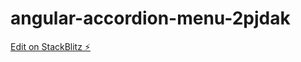 # angular-accordion-menu-2pjdak

[Edit on StackBlitz ⚡️](https://stackblitz.com/edit/angular-accordion-menu-2pjdak)